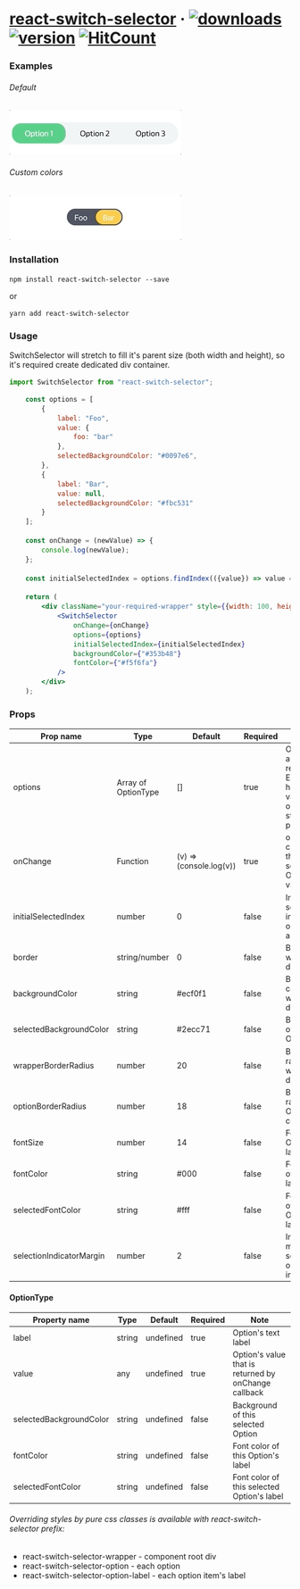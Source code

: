 # [react-switch-selector](https://github.com/GR34SE/react-switch-selector) &middot; [![downloads](https://img.shields.io/npm/dm/react-switch-selector)](https://www.npmjs.com/package/react-switch-selector) [![version](https://img.shields.io/github/package-json/v/GR34SE/react-switch-selector)](https://github.com/GR34SE/react-switch-selector) [![HitCount](http://hits.dwyl.com/GR34SE/react-switch-selector.svg)](https://www.npmjs.com/package/react-switch-selector)

### Examples
###### Default

![ReactSwitchSelector](examples/example-default.gif)

###### Custom colors

![ReactSwitchSelector](examples/example-custom.gif)

### Installation

```Shell
npm install react-switch-selector --save
```

or

```Shell
yarn add react-switch-selector
```

### Usage

SwitchSelector will stretch to fill it's parent size (both width and height), so it's required create dedicated div container.

```jsx
import SwitchSelector from "react-switch-selector";
```

```jsx
    const options = [
        {
            label: "Foo",
            value: {
                foo: "bar"
            },
            selectedBackgroundColor: "#0097e6",
        },
        {
            label: "Bar",
            value: null,
            selectedBackgroundColor: "#fbc531"
        }
    ];

    const onChange = (newValue) => {
        console.log(newValue);
    };

    const initialSelectedIndex = options.findIndex(({value}) => value === null);

    return (
        <div className="your-required-wrapper" style={{width: 100, height: 30}}>
            <SwitchSelector
                onChange={onChange}
                options={options}
                initialSelectedIndex={initialSelectedIndex}
                backgroundColor={"#353b48"}
                fontColor={"#f5f6fa"}
            />
        </div>
    );
```

### Props

| Prop  name                 | Type                    | Default                 | Required  | Note                                                                             |
| -------------------------  | ----------------------- | ----------------------- | --------- | -------------------------------------------------------------------------------- |
| options                    | Array of OptionType     | []                      | true      | Options array to render. Each item has a label value and optional styling props  |
| onChange                   | Function                | (v) => (console.log(v)) | true      | onChange callback that returns selected Option's value                           |
| initialSelectedIndex       | number                  | 0                       | false     | Initially selected index of options array                                        |
| border                     | string/number           | 0                       | false     | Border of wrapping div                                                           |
| backgroundColor            | string                  | #ecf0f1                 | false     | Background color of wrapping div                                                 |
| selectedBackgroundColor    | string                  | #2ecc71                 | false     | Background of selected Option                                                    |
| wrapperBorderRadius        | number                  | 20                      | false     | Border radius of wrapping div                                                    |
| optionBorderRadius         | number                  | 18                      | false     | Border radius of Option component                                                |
| fontSize                   | number                  | 14                      | false     | Font size of Option's label                                                      |
| fontColor                  | string                  | #000                    | false     | Font color of Option's label                                                     |
| selectedFontColor          | string                  | #fff                    | false     | Font color of selected Option's label                                            |
| selectionIndicatorMargin   | number                  | 2                       | false     | Inner px margin of selected option indicator                                              |

#### OptionType

| Property  name             | Type                    | Default             | Required  | Note                                                                             |
| -------------------------  | ----------------------- | ------------------- | --------- | -------------------------------------------------------------------------------- |
| label                      | string                  | undefined           | true      | Option's text label                                                              |
| value                      | any                     | undefined           | true      | Option's value that is returned by onChange callback                             |
| selectedBackgroundColor    | string                  | undefined           | false     | Background of this selected Option                                               |
| fontColor                  | string                  | undefined           | false     | Font color of this Option's label                                                |
| selectedFontColor          | string                  | undefined           | false     | Font color of this selected Option's label                                       |

###### Overriding styles by pure css classes is available with react-switch-selector prefix:

- react-switch-selector-wrapper - component root div
- react-switch-selector-option - each option
- react-switch-selector-option-label - each option item's label